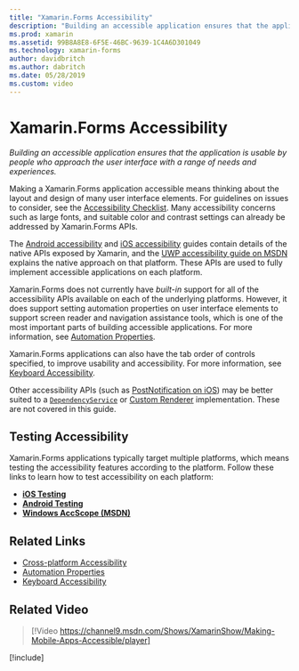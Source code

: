 ```yaml
---
title: "Xamarin.Forms Accessibility"
description: "Building an accessible application ensures that the application is usable by people who approach the user interface with a range of needs and experiences."
ms.prod: xamarin
ms.assetid: 99B8A8E8-6F5E-46BC-9639-1C4A6D301049
ms.technology: xamarin-forms
author: davidbritch
ms.author: dabritch
ms.date: 05/28/2019
ms.custom: video
---
```


# Xamarin.Forms Accessibility

_Building an accessible application ensures that the application is usable by people who approach the user interface with a range of needs and experiences._

Making a Xamarin.Forms application accessible means thinking about the layout and design of many user interface elements. For guidelines on issues to consider, see the [Accessibility Checklist](~/cross-platform/app-fundamentals/accessibility.md). Many accessibility concerns such as large fonts, and suitable color and contrast settings can already be addressed by Xamarin.Forms APIs.

The [Android accessibility](~/android/app-fundamentals/accessibility.md) and [iOS accessibility](~/ios/app-fundamentals/accessibility.md) guides contain details of the native APIs exposed by Xamarin, and the [UWP accessibility guide on MSDN](https://msdn.microsoft.com/windows/uwp/accessibility/basic-accessibility-information) explains the native approach on that platform. These APIs are used to fully implement accessible applications on each platform.

Xamarin.Forms does not currently have *built-in* support for all of the accessibility APIs available on each of the underlying platforms. However, it does support setting automation properties on user interface elements to support screen reader and navigation assistance tools, which is one of the most important parts of building accessible applications. For more information, see [Automation Properties](~/xamarin-forms/app-fundamentals/accessibility/automation-properties.md).

Xamarin.Forms applications can also have the tab order of controls specified, to improve usability and accessibility. For more information, see [Keyboard Accessibility](~/xamarin-forms/app-fundamentals/accessibility/keyboard.md).

Other accessibility APIs (such as [PostNotification on iOS](~/ios/app-fundamentals/accessibility.md)) may be better suited to a [`DependencyService`](~/xamarin-forms/app-fundamentals/dependency-service/index.md) or [Custom Renderer](~/xamarin-forms/app-fundamentals/custom-renderer/index.md) implementation. These are not covered in this guide.

## Testing Accessibility

Xamarin.Forms applications typically target multiple platforms, which means testing the accessibility features according to the platform. Follow these links to learn how to test accessibility on each platform:

- [**iOS Testing**](~/ios/app-fundamentals/accessibility.md)
- [**Android Testing**](~/android/app-fundamentals/accessibility.md)
- [**Windows AccScope (MSDN)**](https://msdn.microsoft.com/library/windows/desktop/dn433239)

## Related Links

- [Cross-platform Accessibility](~/cross-platform/app-fundamentals/accessibility.md)
- [Automation Properties](~/xamarin-forms/app-fundamentals/accessibility/automation-properties.md)
- [Keyboard Accessibility](~/xamarin-forms/app-fundamentals/accessibility/keyboard.md)

## Related Video

> [!Video https://channel9.msdn.com/Shows/XamarinShow/Making-Mobile-Apps-Accessible/player]

[!include[](~/essentials/includes/xamarin-show-essentials.md)]
